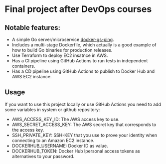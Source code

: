 # Final project after DevOps courses

## Notable features:

* A simple Go server/microservice [docker-gs-ping](https://github.com/olliefr/docker-gs-ping/).
* Includes a multi-stage Dockerfile, which actually is a good example of how to build Go binaries for production releases.
* Use Terraform to deploy EC2 insatnce in AWS.
* Has a CI pipeline using GitHub Actions to run tests in independent containers.
* Has a CD pipeline using GitHub Actions to publish to Docker Hub and AWS EC2 instance.


## Usage

If you want to use this project locally or use GitHub Actions you need to add some variables in system or github repository:

*  AWS_ACCESS_KEY_ID: The AWS access key to use. 
*  AWS_SECRET_ACCESS_KEY: The AWS secret key that corresponds to the access key.
*  SSH_PRIVATE_KEY: SSH-KEY that you use to prove your identity when connecting to an Amazon EC2 instance.
*  DOCKERHUB_USERNAME: Docker ID as value.
*  DOCKERHUB_TOKEN: Docker Hub lpersonal access tokens as alternatives to your password.